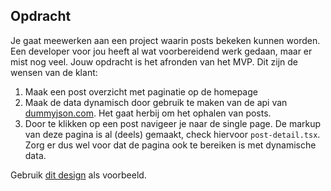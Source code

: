 ## Opdracht

Je gaat meewerken aan een project waarin posts bekeken kunnen worden. Een developer voor jou heeft al wat voorbereidend werk gedaan, maar er mist nog veel. Jouw opdracht is het afronden van het MVP. Dit zijn de wensen van de klant:

1. Maak een post overzicht met paginatie op de homepage
2. Maak de data dynamisch door gebruik te maken van de api van [dummyjson.com](https://dummyjson.com/). Het gaat herbij om het ophalen van posts.
3. Door te klikken op een post navigeer je naar de single page. De markup van deze pagina is al (deels) gemaakt, check hiervoor `post-detail.tsx`. Zorg er dus wel voor dat de pagina ook te bereiken is met dynamische data.

Gebruik [dit design](https://www.figma.com/file/PoGnR80T7fL0PMvfpVpn5U/Junior-Frontend?type=design&node-id=1%3A28&t=D7UM3h80I8qCgTSd-1) als voorbeeld.
